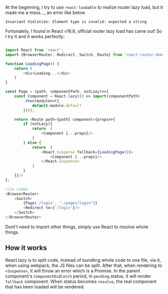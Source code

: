 At the beginning, I try to use `react-loadable` to realize router lazy load, but it made me a mess..., an error like below

`Invariant Violation: Element type is invalid: expected a string`

Fortunately, I found in React v16.6, official router lazy load has came out! So I try it and it works perfectly:

```JavaScript

import React from 'react';
import {BrowserRouter, Redirect, Switch, Route} from 'react-router-dom';

function LoadingPage() {
    return (
        <div>Loading...</div>
    )
}

const Page = (path, componentPath, notLazy)=>{
    const Component = React.lazy(() => import(componentPath)
        .then(module=>({
            default:module.default
        })));

    return <Route path={path} component={props=>{
        if (notLazy){
            return  (
                <Component {...props}/>
            )
        } else {
            return  (
                <React.Suspense fallback={LoadingPage()}>
                    <Component {...props}/>
                </React.Suspense>
            )
        }
    }}/>
};

//in index
<BrowserRouter>
    <Switch>
        {Page('/login', "./pages/login")}
        <Redirect to={'/login'}/>
    </Switch>
</BrowserRouter>
```

Dont't need to import other things, simply use React to resolve whole things.

## How it works

React.lazy is to split code, instead of bundling whole code to one file, via it, when using webpack, the JS files can be split. After that, 
when rendering to `<Suspense>`, it will throw an error which is a Promise. In the parent component's `ComponentDidCatch` period, in `pending` status, it will 
render `fallback` component. When status becomes `resolve`, the real component that has been loaded will be rendered. 




